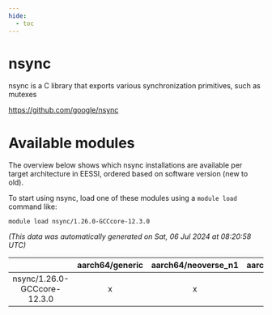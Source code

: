 ```yaml
---
hide:
  - toc
---
```


nsync
=====


nsync is a C library that exports various synchronization primitives, such as mutexes

https://github.com/google/nsync
# Available modules


The overview below shows which nsync installations are available per target architecture in EESSI, ordered based on software version (new to old).

To start using nsync, load one of these modules using a `module load` command like:

```shell
module load nsync/1.26.0-GCCcore-12.3.0
```

*(This data was automatically generated on Sat, 06 Jul 2024 at 08:20:58 UTC)*  

| |aarch64/generic|aarch64/neoverse_n1|aarch64/neoverse_v1|x86_64/generic|x86_64/amd/zen2|x86_64/amd/zen3|x86_64/intel/haswell|x86_64/intel/skylake_avx512|
| :---: | :---: | :---: | :---: | :---: | :---: | :---: | :---: | :---: |
|nsync/1.26.0-GCCcore-12.3.0|x|x|x|x|x|x|x|x|
